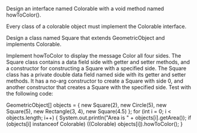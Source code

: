 Design an interface named Colorable with a void method named howToColor().

Every class of a colorable object must implement the Colorable interface.

Design a class named Square that extends GeometricObject and implements Colorable.

Implement howToColor to display the message Color all four sides. The Square class contains a data field side with getter and setter methods, and a constructor for constructing a Square with a specified side. The Square class has a private double data field named side with its getter and setter methods. It has a no-arg constructor to create a Square with side 0, and another constructor that creates a Square with the specified side.
Test with the following code:

 GeometricObject[] objects = { new Square(2), new Circle(5), new Square(5), 
   new Rectangle(3, 4),  new Square(4.5) };
 for (int i = 0; i < objects.length; i++) {
    System.out.println("Area is " + objects[i].getArea());
    if (objects[i] instanceof Colorable)
       ((Colorable) objects[i]).howToColor();
 }
